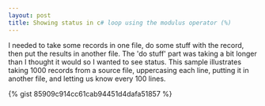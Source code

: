```yaml
---
layout: post
title: Showing status in c# loop using the modulus operator (%)
---
```


I needed to take some records in one file, do some stuff with the record, then put the results in another file. The 'do stuff' part was taking a bit longer than I thought it would so I wanted to see status. This sample illustrates taking 1000 records from a source file, uppercasing each line, putting it in another file, and letting us know every 100 lines.

{% gist 85909c914cc61cab94451d4dafa51857 %}

